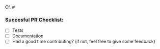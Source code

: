 Cf. #<ticket number>

### Succesful PR Checklist:
- [ ] Tests
- [ ] Documentation
- [ ] Had a good time contributing? (if not, feel free to give some feedback)
